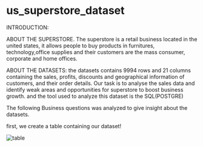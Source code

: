 # us_superstore_dataset

INTRODUCTION:

ABOUT THE SUPERSTORE.
  The superstore is a retail business located in the united states, it allows people to buy products in furnitures, technology,office supplies and their customers are the mass consumer, corporate and home offices.

ABOUT THE DATASETS:
   the datasets contains 9994 rows and 21 columns containing the sales, profits, discounts and geographical information of customers, and their order details.
    Our task is to analyse the sales data and identify weak areas and opportunities for superstore to boost business growth. and the tool used to analyze this dataset is the SQL(POSTGRE)
     
The following Business questions was analyzed to give insight about the datasets.
     
     
first, we create a table containing our dataset!
     
 
![table](https://user-images.githubusercontent.com/127019986/235353297-900f950b-bad7-413a-9c69-086bf48f3213.png)


